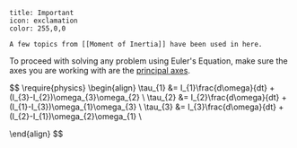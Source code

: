 ```ad-note
title: Important
icon: exclamation 
color: 255,0,0

A few topics from [[Moment of Inertia]] have been used in here.
```

To proceed with solving any problem using Euler's Equation, make sure the axes you are working with are the [principal axes](<Moment of Inertia#Principal Axes Finding>).

$$
\require{physics}
\begin{align}
\tau_{1} &= I_{1}\frac{d\omega}{dt} + (I_{3}-I_{2})\omega_{3}\omega_{2} \\
\tau_{2} &= I_{2}\frac{d\omega}{dt} + (I_{1}-I_{3})\omega_{1}\omega_{3} \\
\tau_{3} &= I_{3}\frac{d\omega}{dt} + (I_{2}-I_{1})\omega_{2}\omega_{1} \\

\end{align}
$$